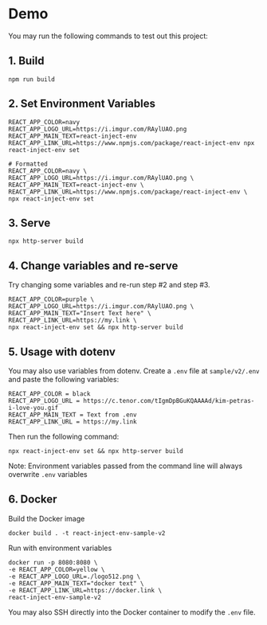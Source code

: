 # Demo

You may run the following commands to test out this project:

## 1. Build
```
npm run build
```

## 2. Set Environment Variables

```
REACT_APP_COLOR=navy REACT_APP_LOGO_URL=https://i.imgur.com/RAylUAO.png REACT_APP_MAIN_TEXT=react-inject-env REACT_APP_LINK_URL=https://www.npmjs.com/package/react-inject-env npx react-inject-env set

# Formatted
REACT_APP_COLOR=navy \
REACT_APP_LOGO_URL=https://i.imgur.com/RAylUAO.png \
REACT_APP_MAIN_TEXT=react-inject-env \
REACT_APP_LINK_URL=https://www.npmjs.com/package/react-inject-env \
npx react-inject-env set
```

## 3. Serve

```
npx http-server build 
```

## 4. Change variables and re-serve

Try changing some variables and re-run step #2 and step #3.

```
REACT_APP_COLOR=purple \
REACT_APP_LOGO_URL=https://i.imgur.com/RAylUAO.png \
REACT_APP_MAIN_TEXT="Insert Text here" \
REACT_APP_LINK_URL=https://my.link \
npx react-inject-env set && npx http-server build
```

## 5. Usage with dotenv

You may also use variables from dotenv. Create a `.env` file at `sample/v2/.env` and paste the following variables:

```
REACT_APP_COLOR = black
REACT_APP_LOGO_URL = https://c.tenor.com/tIgmDpBGuKQAAAAd/kim-petras-i-love-you.gif
REACT_APP_MAIN_TEXT = Text from .env
REACT_APP_LINK_URL = https://my.link
```

Then run the following command:

```
npx react-inject-env set && npx http-server build
```

Note: Environment variables passed from the command line will always overwrite `.env` variables

## 6. Docker

Build the Docker image

```
docker build . -t react-inject-env-sample-v2
```

Run with environment variables

```
docker run -p 8080:8080 \                   
-e REACT_APP_COLOR=yellow \
-e REACT_APP_LOGO_URL=./logo512.png \
-e REACT_APP_MAIN_TEXT="docker text" \
-e REACT_APP_LINK_URL=https://docker.link \
react-inject-env-sample-v2
```

You may also SSH directly into the Docker container to modify the `.env` file.
